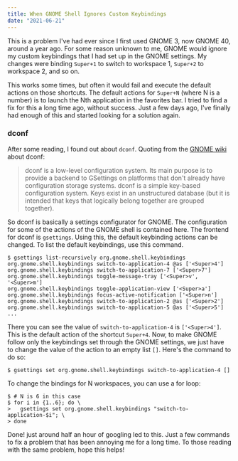 ```yaml
---
title: When GNOME Shell Ignores Custom Keybindings
date: "2021-06-21"
---
```


This is a problem I've had ever since I first used GNOME 3, now GNOME 40, around 
a year ago. For some reason unknown to me, GNOME would ignore my custom 
keybindings that I had set up in the GNOME settings. My changes were binding 
`Super+1` to switch to workspace 1, `Super+2` to workspace 2, and so on.

This works some times, but often it would fail and execute the default actions 
on those shortcuts. The default actions for `Super+N` (where N is a number) is 
to launch the Nth application in the favorites bar. I tried to find a fix for 
this a long time ago, without success. Just a few days ago, I've finally had 
enough of this and started looking for a solution again. 

### dconf
After some reading, I found out about `dconf`. Quoting from the [GNOME wiki](https://wiki.gnome.org/action/show/Projects/dconf?action=show&redirect=dconf) 
about dconf:

> dconf is a low-level configuration system. Its main purpose is to provide a 
> backend to GSettings on platforms that don't already have configuration 
> storage systems. dconf is a simple key-based configuration system. Keys exist 
> in an unstructured database (but it is intended that keys that logically 
> belong together are grouped together). 

So dconf is basically a settings configurator for GNOME. The configuration for 
some of the actions of the GNOME shell is contained here. The frontend for dconf 
is `gsettings`. Using this, the default keybinding actions can be changed. To 
list the default keybindings, use this command.

```sh-session
$ gsettings list-recursively org.gnome.shell.keybindings
org.gnome.shell.keybindings switch-to-application-4 @as ['<Super>4']
org.gnome.shell.keybindings switch-to-application-7 ['<Super>7']
org.gnome.shell.keybindings toggle-message-tray ['<Super>v', '<Super>m']
org.gnome.shell.keybindings toggle-application-view ['<Super>a']
org.gnome.shell.keybindings focus-active-notification ['<Super>n']
org.gnome.shell.keybindings switch-to-application-2 @as ['<Super>2']
org.gnome.shell.keybindings switch-to-application-5 @as ['<Super>5']
...
```

There you can see the value of `switch-to-application-4` is `['<Super>4']`. This 
is the default action of the shortcut `Super+4`. Now, to make GNOME follow 
only the keybindings set through the GNOME settings, we just have to change the 
value of the action to an empty list `[]`. Here's the command to do so:

```sh-session
$ gsettings set org.gnome.shell.keybindings switch-to-application-4 []
```

To change the bindings for N workspaces, you can use a for loop:
```sh-session
$ # N is 6 in this case
$ for i in {1..6}; do \
>   gsettings set org.gnome.shell.keybindings "switch-to-application-$i"; \
> done
```

Done! just around half an hour of googling led to this. Just a few commands to 
fix a problem that has been annoying me for a long time. To those reading with 
the same problem, hope this helps!

